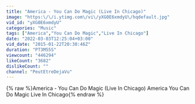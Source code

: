 ```yaml
---
title: "America - You Can Do Magic (Live In Chicago)"
image: "https:\/\/i.ytimg.com\/vi\/yXG0E6xmdyU\/hqdefault.jpg"
vid_id: "yXG0E6xmdyU"
categories: "Music"
tags: ["America","You Can Do Magic","Live In Chicago"]
date: "2022-03-03T12:25:04+03:00"
vid_date: "2015-01-22T20:30:46Z"
duration: "PT3M55S"
viewcount: "446294"
likeCount: "3682"
dislikeCount: ""
channel: "PeutEtreDejaVu"
---
```

{% raw %}America - You Can Do Magic (Live In Chicago) America You Can Do Magic Live In Chicago{% endraw %}
